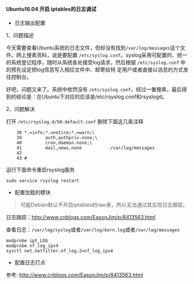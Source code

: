 #### Ubuntu16.04 开启 iptables的日志调试

* 日志输出配置

1、问题描述

今天需要查看Ubuntu系统的日志文件，但却没有找到`/var/log/messages`这个文件。网上搜素资料，说是要配置 `/etc/syslog.conf`。syslog采用可配置的、统一的系统登记程序，随时从系统各处接受log请求，然后根据 `/etc/syslog.conf` 中的预先设定把log信息写入相应文件中、邮寄给特 定用户或者直接以消息的方式发往控制台。

好吧，问题又来了。系统中依然没有 `/etc/syslog.conf`，经过一番搜素，最后得到的结论是：在Ubuntu下对应的应该是/etc/rsyslog.conf和rsyslogd。

2、问题解决

打开 `/etc/rsyslog.d/50-default.conf` 删除下面这几条注释

        38 *.=info;*.=notice;*.=warn;\
        39         auth,authpriv.none;\
        40         cron,daemon.none;\
        41         mail,news.none          -/var/log/messages
        42 
        43 #

运行下面命令重启rsyslog服务

    sudo service rsyslog restart  

* 配置加载的模块

> 可能Debian默认不开启iptables的raw表，所以无法通过其实现日志跟踪。

日志跟踪：http://www.cnblogs.com/EasonJim/p/8413563.html

查看日志：`/var/log/syslog`或者`/var/log/kern.log`或者`/var/log/messages`

    modprobe ipt_LOG
    modprobe nf_log_ipv4
    sysctl net.netfilter.nf_log.2=nf_log_ipv4

* 配置日志打点

参考: http://www.cnblogs.com/EasonJim/p/8413563.html
